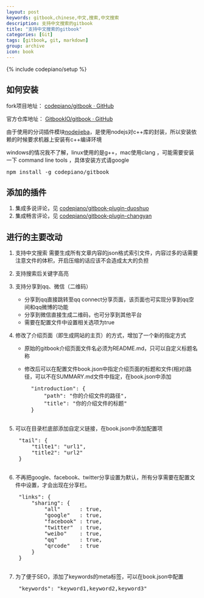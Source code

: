 ```yaml
---
layout: post
keywords: gitbook,chinese,中文,搜索,中文搜索
description: 支持中文搜索的gitbook
title: "支持中文搜索的gitbook"
categories: [Git]
tags: [gitbook, git, markdown]
group: archive
icon: book
---
```

{% include codepiano/setup %}

## 如何安装

fork项目地址： <a href="https://github.com/codepiano/gitbook">codepiano/gitbook · GitHub</a>

官方仓库地址： <a href="https://github.com/GitbookIO/gitbook">GitbookIO/gitbook · GitHub</a>

由于使用的分词插件模块[nodejieba](https://github.com/aszxqw/nodejieba)，是使用nodejs对c++库的封装，所以安装依赖的时候要求机器上安装有c++编译环境

windows的情况我不了解，linux使用的是g++，mac使用clang ，可能需要安装一下 command line tools ，具体安装方式请google

<div class='highlight'>
<pre>
npm install -g codepiano/gitbook
</pre>
</div>

## 添加的插件

1. 集成多说评论，见 [codepiano/gitbook-plugin-duoshuo](https://github.com/codepiano/gitbook-plugin-duoshuo)
1. 集成畅言评论，见 [codepiano/gitbook-plugin-changyan](https://github.com/codepiano/gitbook-plugin-changyan)
## 进行的主要改动

1. 支持中文搜索
    需要生成所有文章内容的json格式索引文件，内容过多的话需要注意文件的体积，开启压缩的话应该不会造成太大的负担
1. 支持搜索后关键字高亮
1. 支持分享到qq、微信（二维码）
    + 分享到qq直接跳转至qq connect分享页面，该页面也可实现分享到qq空间和qq微博的功能
    + 分享到微信直接生成二维码，也可分享到其他平台
    + 需要在配置文件中设置相关选项为true
1. 修改了介绍页面（即生成网站的主页）的方式，增加了一个新的指定方式
    + 原始的gitbook介绍页面文件名必须为README.md，只可以自定义标题名称
    + 修改后可以在配置文件book.json中指定介绍页面的标题和文件(相对)路径，可以不在SUMMARY.md文件中指定，在book.json中添加

        <div class='highlight'>
        <pre>
        "introduction": {
            "path": "你的介绍文件的路径",
            "title": "你的介绍文件的标题"
        }
        </pre>
        </div>
1. 可以在目录栏底部添加自定义链接，在book.json中添加配置项

    <div class='highlight'>
    <pre>
    "tail": {
        "tilte1": "url1",
        "title2": "url2"
    }
    </pre>
    </div>
1. 不再把google、facebook、twitter分享设置为默认，所有分享需要在配置文件中设置，才会出现在分享栏。

    <div class='highlight'>
    <pre>
    "links": {
        "sharing": {
            "all"      : true,
            "google"   : true,
            "facebook" : true,
            "twitter"  : true,
            "weibo"    : true,
            "qq"       : true,
            "qrcode"   : true
        }
    }
    </pre>
    </div>
1. 为了便于SEO，添加了keywords的meta标签，可以在book.json中配置

    <div class='highlight'>
    <pre>
    "keywords": "keyword1,keyword2,keyword3"
    </pre>
    </div>
